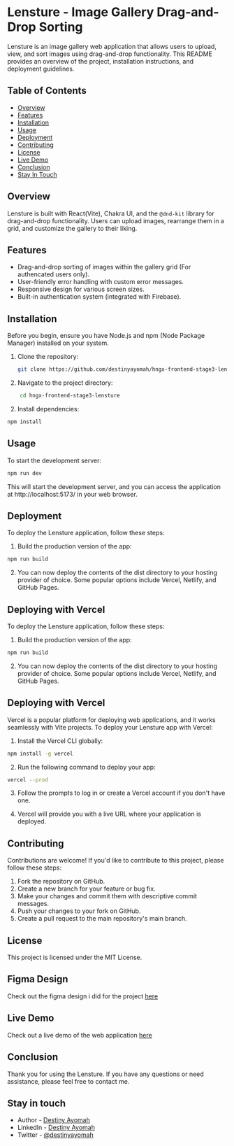 # Lensture - Image Gallery Drag-and-Drop Sorting

Lensture is an image gallery web application that allows users to upload, view, and sort images using drag-and-drop functionality. This README provides an overview of the project, installation instructions, and deployment guidelines.

## Table of Contents

- [Overview](#overview)
- [Features](#features)
- [Installation](#installation)
- [Usage](#usage)
- [Deployment](#deployment)
- [Contributing](#contributing)
- [License](#license)
- [Live Demo](#live-demo)
- [Conclusion](#conclusion)
- [Stay In Touch](#stay-in-touch)

## Overview

Lensture is built with React(Vite), Chakra UI, and the `@dnd-kit` library for drag-and-drop functionality. Users can upload images, rearrange them in a grid, and customize the gallery to their liking.

## Features

- Drag-and-drop sorting of images within the gallery grid (For authencated users only).
- User-friendly error handling with custom error messages.
- Responsive design for various screen sizes.
- Built-in authentication system (integrated with Firebase).

## Installation

Before you begin, ensure you have Node.js and npm (Node Package Manager) installed on your system.

1. Clone the repository:

   ```bash
   git clone https://github.com/destinyayomah/hngx-frontend-stage3-lensture

1. Navigate to the project directory:

```bash
    cd hngx-frontend-stage3-lensture
```

2. Install dependencies:

```bash
npm install
```

## Usage

To start the development server:

```bash
npm run dev
```

This will start the development server, and you can access the application at http://localhost:5173/ in your web browser.

## Deployment

To deploy the Lensture application, follow these steps:

1. Build the production version of the app:

```bash
npm run build
```

2. You can now deploy the contents of the dist directory to your hosting provider of choice. Some popular options include Vercel, Netlify, and GitHub Pages.

## Deploying with Vercel

To deploy the Lensture application, follow these steps:

1. Build the production version of the app:

```bash
npm run build
```

2. You can now deploy the contents of the dist directory to your hosting provider of choice. Some popular options include Vercel, Netlify, and GitHub Pages.

## Deploying with Vercel

Vercel is a popular platform for deploying web applications, and it works seamlessly with Vite projects. To deploy your Lensture app with Vercel:

1. Install the Vercel CLI globally:

```bash
npm install -g vercel
```

2. Run the following command to deploy your app:

```bash
vercel --prod
```

3. Follow the prompts to log in or create a Vercel account if you don't have one.

4. Vercel will provide you with a live URL where your application is deployed.

## Contributing

Contributions are welcome! If you'd like to contribute to this project, please follow these steps:

1. Fork the repository on GitHub.
2. Create a new branch for your feature or bug fix.
3. Make your changes and commit them with descriptive commit messages.
4. Push your changes to your fork on GitHub.
5. Create a pull request to the main repository's main branch.

## License

This project is licensed under the MIT License.

## Figma Design

Check out the figma design i did for the project <a href="https://www.figma.com/file/t5xkZvcmnalISOYgLSDBqv/HNGX-FRONTEND-STAGE3?type=design&node-id=0-1&mode=design&t=tiHrEtMbs7IXmQfO-0">here</a>

## Live Demo
Check out a live demo of the web application <a href="https://hngx-frontend-stage3-lensture.vercel.app/">here</a>

## Conclusion
Thank you for using the Lensture. If you have any questions or need assistance, please feel free to contact me.

## Stay in touch

- Author - <a href="https://github.com/destinyayomah">Destiny Ayomah</a>
- LinkedIn - <a href="https://www.linkedin.com/in/destiny-ayomah-822286197">Destiny Ayomah</a>
- Twitter - <a href="https://twitter.com/destiny_ayomah?t=57a60xIgFqu4TaLqDhRStQ&s=09">@destinyayomah</a> 
